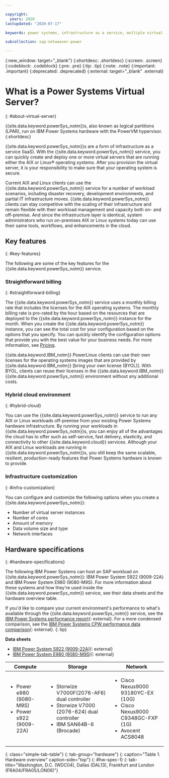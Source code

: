 ```yaml
---

copyright:
  years: 2020
lastupdated: "2020-07-17"

keywords: power systems, infrastructure as a service, multiple virtual servers, hybrid cloud environment, Linux, aix

subcollection: sap-netweaver-power

---
```


{:new_window: target="_blank"}
{:shortdesc: .shortdesc}
{:screen: .screen}
{:codeblock: .codeblock}
{:pre: .pre}
{:tip: .tip}
{:note: .note}
{:important: .important}
{:deprecated: .deprecated}
{:external: target="_blank" .external}

# What is a Power Systems Virtual Server?
{: #about-virtual-server}

{{site.data.keyword.powerSys_notm}}s, also known as logical partitions (LPAR), run on IBM Power Systems hardware with the PowerVM hypervisor.
{:shortdesc}

{{site.data.keyword.powerSys_notm}}s are a form of infrastructure as a service (IaaS). With the {{site.data.keyword.powerSys_notm}} service, you can quickly create and deploy one or more virtual servers that are running either the AIX or Linux&reg; operating systems. After you provision the virtual server, it is your responsibility to make sure that your operating system is secure.

Current AIX and Linux clients can use the {{site.data.keyword.powerSys_notm}} service for a number of workload scenarios, including disaster recovery, development environments, and partial IT infrastructure moves. {{site.data.keyword.powerSys_notm}} clients can stay competitive with the scaling of their infrastructure and remain flexible with their workload management and capacity both on- and off-premise. And since the infrastructure layer is identical, system administrators who run on-premises AIX or Linux systems today can use their same tools, workflows, and enhancements in the cloud.

## Key features
{: #key-features}

The following are some of the key features for the {{site.data.keyword.powerSys_notm}} service.

### Straightforward billing
{: #straightforward-billing}

The {{site.data.keyword.powerSys_notm}} service uses a monthly billing rate that includes the licenses for the AIX operating systems. The monthly billing rate is pro-rated by the hour based on the resources that are deployed to the {{site.data.keyword.powerSys_notm}} instance for the month. When you create the {{site.data.keyword.powerSys_notm}} instance, you can see the total cost for your configuration based on the options that you specify. You can quickly identify the configuration options that provide you with the best value for your business needs. For more information, see [Pricing](/docs/power-iaas?topic=power-iaas-pricing-virtual-server#pricing-virtual-server).

{{site.data.keyword.IBM_notm}} PowerLinux clients can use their own licenses for the operating systems images that are provided by {{site.data.keyword.IBM_notm}} [bring your own license (BYOL)]. With BYOL, clients can reuse their licenses in the {{site.data.keyword.IBM_notm}} {{site.data.keyword.powerSys_notm}} environment without any additional costs.

### Hybrid cloud environment
{: #hybrid-cloud}

You can use the {{site.data.keyword.powerSys_notm}} service to run any AIX or Linux workloads off-premise from your existing Power Systems hardware infrastructure. By running your workloads in {{site.data.keyword.powerSys_notm}}s, you can enjoy all of the advantages the cloud has to offer such as self-service, fast delivery, elasticity, and connectivity to other {{site.data.keyword.cloud}} services. Although your AIX and Linux workloads are running in {{site.data.keyword.powerSys_notm}}s, you still keep the same scalable, resilient, production-ready features that Power Systems hardware is known to provide.

### Infrastructure customization
{: #infra-customization}

You can configure and customize the following options when you create a {{site.data.keyword.powerSys_notm}}:

* Number of virtual server instances
* Number of cores
* Amount of memory
* Data volume size and type
* Network interfaces

## Hardware specifications
{: #hardware-specifications}

The following IBM Power Systems can host an SAP workload on {{site.data.keyword.powerSys_notm}}: IBM Power System S922 (9009-22A) and IBM Power System E980 (9080-M9S). For more information about these systems and how they're used inside the {{site.data.keyword.powerSys_notm}} service, see their data sheets and the hardware overview table.

If you'd like to compare your current environment's performance to what's available through the {{site.data.keyword.powerSys_notm}} service, see the [IBM Power Systems performance report](https://www.ibm.com/downloads/cas/K90RQOW8){: external}. For a more condensed comparison, see the [IBM Power Systems CPW performance data comparison](https://www.itechsol.com/wp-content/uploads/2018/07/IBM-Power-Systems-CPW-Performance-Data-Comparison-P7-vs-P8-vs-P9-rev3-July-2018.pdf){: external}.
{: tip}

**Data sheets**

* [IBM Power System S922 (9009-22A)](https://www.ibm.com/downloads/cas/KQ4BOJ3N){: external}
* [IBM Power System E980 (9080-M9S)](https://www.ibm.com/downloads/cas/VX0AM0EP){: external}

| Compute  | Storage   | Network   |
|--------- | --------- | --------- |
|<ul><li>Power e980 (9080-M9S)</li><li>Power s922 (9009-22A)</li></ul> | <ul><li>Storwize V7000F(2076-AF6) dual controller</li><li>Storwize V7000 (2076-624) dual controller </li><li>IBM SAN64B-6 (Brocade)</li></ul> | <ul><li>Cisco Nexus9000 93180YC-EX (10G)</li><li>Cisco Nexus9000 C9348GC-FXP (1G)</li><li>Avocent ACS8048</li></ul> |
{: class="simple-tab-table"}
{: tab-group="hardware"}
{: caption="Table 1. Hardware overview" caption-side="top"}
{: #hw-spec-1}
{: tab-title="Washington, D.C. (WDC04), Dallas (DAL13), Frankfurt and London (FRA04/FRA05/LON06)"}
